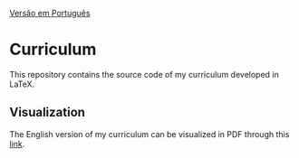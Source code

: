 [Versão em Português](README.md)

# Curriculum

This repository contains the source code of my curriculum developed in LaTeX.

## Visualization

The English version of my curriculum can be visualized in PDF through this [link](https://github.com/Henriquemcc/Curriculo/releases/latest/download/Curriculum.pdf).